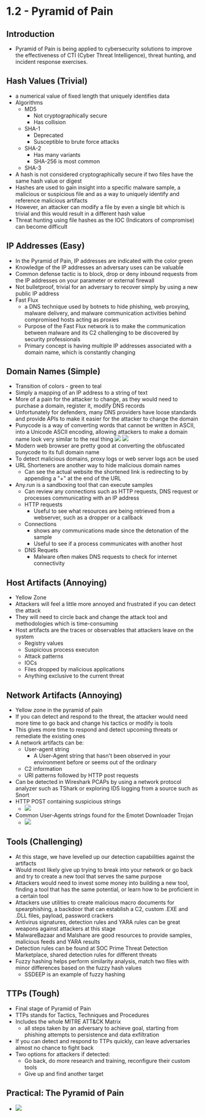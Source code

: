 # 1.2 - Pyramid of Pain
## Introduction
- Pyramid of Pain is being applied to cybersecurity solutions to improve the effectiveness of CTI (Cyber Threat Intelligence), threat hunting, and incident response exercises.
## Hash Values (Trivial)
- a numerical value of fixed length that uniquely identifies data
- Algorithms
	- MD5
		- Not cryptographically secure
		- Has collision
	- SHA-1
		- Deprecated
		- Susceptible to brute force attacks
	- SHA-2
		- Has many variants
		- SHA-256 is most common
	- SHA-3
- A hash is not considered cryptographically secure if two files have the same hash value or digest
- Hashes are used to gain insight into a specific malware sample, a malicious or suspicious file and as a way to uniquely identify and reference malicious artifacts
- However, an attacker can modify a file by even a single bit which is trivial and this would result in a different hash value
- Threat hunting using file hashes as the IOC (Indicators of compromise) can become difficult
## IP Addresses (Easy)
- In the Pyramid of Pain, IP addresses are indicated with the color green
- Knowledge of the IP addresses an adversary uses can be valuable
- Common defense tactic is to block, drop or deny inbound requests from the IP addresses on your parameter or external firewall
- Not bulletproof, trivial for an adversary to recover simply by using a new public IP address
- Fast Flux
	- a DNS technique used by botnets to hide phishing, web proxying, malware delivery, and malware communication activities behind compromised hosts acting as proxies
	- Purpose of the Fast Flux network is to make the communication between malware and its C2 challenging to be discovered by security professionals
	- Primary concept is having multiple IP addresses associated with a domain name, which is constantly changing
## Domain Names (Simple)
- Transition of colors - green to teal
- Simply a mapping of an IP address to a string of text
- More of a pain for the attacker to change, as they would need to purchase a domain, register it, modify DNS records
- Unfortunately for defenders, many DNS providers have loose standards and provide APIs to make it easier for the attacker to change the domain
- Punycode is a way of converting words that cannot be written in ASCII, into a Unicode ASCII encoding, allowing attackers to make a domain name look very similar to the real thing
![](assets/Pasted%20image%2020241006112558.png)
![](assets/Pasted%20image%2020241006112608.png)
- Modern web browser are pretty good at converting the obfuscated punycode to its full domain name
- To detect malicious domains, proxy logs or web server logs acn be used
- URL Shorteners are another way to hide malicious domain names
	- Can see the actual website the shortened link is redirecting to by appending a "+" at the end of the URL
- Any.run is a sandboxing tool that can execute samples
	- Can review any connections such as HTTP requests, DNS request or processes communicating with an IP address
	- HTTP requests
		- Useful to see what resources are being retrieved from a webserver, such as a dropper or a callback
	-  Connections
		- shows any communications made since the detonation of the sample
		- Useful to see if a process communicates with another host
	- DNS Requets
		- Malware often makes DNS requests to check for internet connectivity
## Host Artifacts (Annoying) 
- Yellow Zone
- Attackers will feel a little more annoyed and frustrated if you can detect the attack
- They will need to circle back and change the attack tool and methodologies which is time-consuming
- Host artifacts are the traces or observables that attackers leave on the system
	- Registry values
	- Suspicious process executon
	- Attack patterns
	- IOCs
	- Files dropped by malicious applications
	- Anything exclusive to the current threat
## Network Artifacts (Annoying)
- Yellow zone in the pyramid of pain
- If you can detect and respond to the threat, the attacker would need more time to go back and change his tactics or modify is tools
- This gives more time to respond and detect upcoming threats or remediate the existing ones
- A network artifacts can be:
	- User-agent string
		- A User-Agent string that hasn't been observed in your environment before or seems out of the ordinary
	- C2 information
	- URI patterns followed by HTTP post requests
- Can be detected in Wireshark PCAPs by using a network protocol analyzer such as TShark or exploring IDS logging from a source such as Snort
- HTTP POST containing suspicious strings
	- ![](assets/Pasted%20image%2020241006115948.png)
- Common User-Agents strings found for the Emotet Downloader Trojan
	- ![](assets/Pasted%20image%2020241006131815.png)
## Tools (Challenging)
- At this stage, we have levelled up our detection capabilities against the artifacts
- Would most likely give up trying to break into your network or go back and try to create a new tool that serves the same purpose
- Attackers would need to invest some money into building a new tool, finding a tool that has the same potential, or learn how to be proficient in a certain tool
- Attackers use utilities to create malicious macro documents for spearphishing, a backdoor that can establish a C2, custom .EXE and .DLL files, payload, password crackers
- Antivirus signatures, detection rules and YARA rules can be great weapons against attackers at this stage
- MalwareBazaar and Malshare are good resources to provide samples, malicious feeds and YARA results
- Detection rules can be found at SOC Prime Threat Detection Marketplace, shared detection rules for different threats
- Fuzzy hashing helps perform similarity analysis, match two files with minor differences based on the fuzzy hash values
	- SSDEEP is an example of fuzzy hashing
## TTPs (Tough)
- Final stage of Pyramid of Pain
- TTPs stands for Tactics, Techniques and Procedures
- Includes the whole MITRE ATT&CK Matrix
	- all steps taken by an adversary to achieve goal, starting from phishing attempts to persistence and data exfiltration
- If you can detect and respond to TTPs quickly, can leave adversaries almost no chance to fight back
- Two options for attackers if detected:
	- Go back, do more research and training, reconfigure their custom tools
	- Give up and find another target
## Practical: The Pyramid of Pain
- ![](assets/Pasted%20image%2020241006133453.png)
